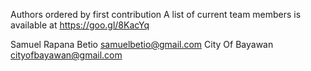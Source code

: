 Authors ordered by first contribution
A list of current team members is available at https://goo.gl/8KacYq

Samuel Rapana Betio <samuelbetio@gmail.com>
City Of Bayawan <cityofbayawan@gmail.com>
